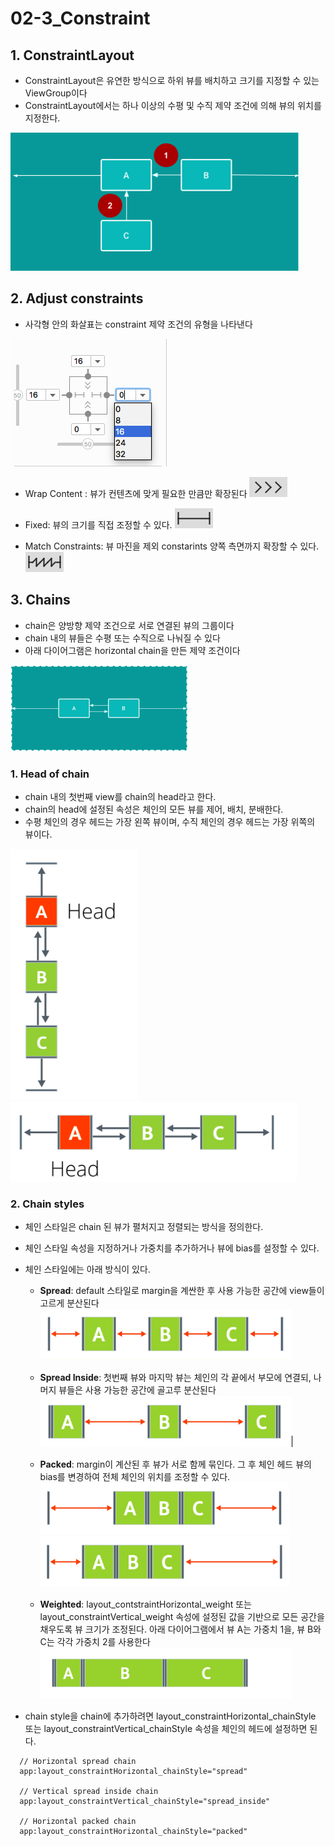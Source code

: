 # 02-3_Constraint

## 1. ConstraintLayout
 - ConstraintLayout은 유연한 방식으로 하위 뷰를 배치하고 크기를 지정할 수 있는 ViewGroup이다
 - ConstraintLayout에서는 하나 이상의 수평 및 수직 제약 조건에 의해 뷰의 위치를 지정한다.

![constraintLayout](./images/870408a055b5d04a.png)

## 2. Adjust constraints
 - 사각형 안의 화살표는 constraint 제약 조건의 유형을 나타낸다
 
 ![Adjust Constraint](./images/250d1a4a40ddf3b1.png)
 
 - Wrap Content : 뷰가 컨텐츠에 맞게 필요한 만큼만 확장된다
 ![Wrap Content](./images/wrapContent.png)
 
 - Fixed: 뷰의 크기를 직접 조정할 수 있다.
 ![Fixed](./images/Fixed.png)
 
 - Match Constraints: 뷰 마진을 제외 constarints 양쪽 측면까지 확장할 수 있다.
 ![Match Constraints](./images/MatchConstraint.png)
 
## 3. Chains
 - chain은 양방향 제약 조건으로 서로 연결된 뷰의 그룹이다
 - chain 내의 뷰들은 수평 또는 수직으로 나눠질 수 있다
 - 아래 다이어그램은 horizontal chain을 만든 제약 조건이다
 
 ![Chains](./images/chains.png)

 ### 1. Head of chain
  - chain 내의 첫번째 view를 chain의 head라고 한다.
  - chain의 head에 설정된 속성은 체인의 모든 뷰를 제어, 배치, 분배한다.
  - 수평 체인의 경우 헤드는 가장 왼쪽 뷰이며, 수직 체인의 경우 헤드는 가장 위쪽의 뷰이다.
  
  ![vertical_chain](./images/vertical_chain.png) ![horizontal_chain](./images/horizontal_chain.png)
 
 
 ### 2. Chain styles
  - 체인 스타일은 chain 된 뷰가 펼처지고 정렬되는 방식을 정의한다.
  - 체인 스타일 속성을 지정하거나 가중치를 추가하거나 뷰에 bias를 설정할 수 있다.
  - 체인 스타일에는 아래 방식이 있다.
    
    - **Spread**: default 스타일로 margin을 계싼한 후 사용 가능한 공간에 view들이 고르게 분산된다
    ![chainStyle_Spread](./images/chainStyle_spread.png)
    
    - **Spread Inside**: 첫번째 뷰와 마지막 뷰는 체인의 각 끝에서 부모에 연결되, 나머지 뷰들은 사용 가능한 공간에 골고루 분산된다
    ![ChainStyle_SpreadInside](./images/chainStyle_spreadInside.png)
    
    - **Packed**: margin이 계산된 후 뷰가 서로 함께 묶인다. 그 후 체인 헤드 뷰의 bias를 변경하여 전체 체인의 위치를 조정할 수 있다.
    ![ChainStyle_Packed](./images/chainStyle_PackedChain.png)
    ![ChainStyle_PackedChainWithBias](./images/chainStyle_PackedChainWithBias.png)
    
    - **Weighted**: layout_contstraintHorizontal_weight 또는 layout_constraintVertical_weight 속성에 설정된 값을 기반으로 모든 공간을 채우도록 뷰 크기가 조정된다. 아래 다이어그램에서 뷰 A는 가중치 1을, 뷰 B와 C는 각각 가중치 2를 사용한다
    ![ChainStyle_Weighted](./images/chainStyle_weighted.png)
    
  - chain style을 chain에 추가하려면 layout_constraintHorizontal_chainStyle 또는 layout_constraintVertical_chainStyle 속성을 체인의 헤드에 설정하면 된다.
  
  ```
    // Horizontal spread chain
    app:layout_constraintHorizontal_chainStyle="spread"
    
    // Vertical spread inside chain
    app:layout_constraintVertical_chainStyle="spread_inside"
    
    // Horizontal packed chain
    app:layout_constraintHorizontal_chainStyle="packed"
  ```